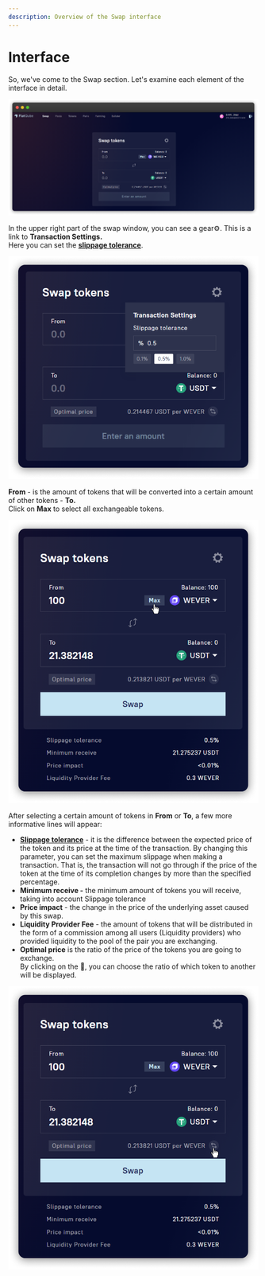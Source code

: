 ```yaml
---
description: Overview of the Swap interface
---
```


# Interface

So, we've come to the Swap section. Let's examine each element of the interface in detail.

![](../../.gitbook/assets/Interface.png)

In the upper right part of the swap window, you can see a gear⚙️. This is a link to **Transaction Settings.**\
Here you can set the [**slippage tolerance**](how-to/configure-slippage-tolerance.md).

![](<../../.gitbook/assets/Gear (1).png>)

**From** - is the amount of tokens that will be converted into a certain amount of other tokens - **To.**\
Click on **Max** to select all exchangeable tokens.

![](<../../.gitbook/assets/image (32) (2) (8).png>)

After selecting a certain amount of tokens in **From** or **To**, a few more informative lines will appear:

* [**Slippage tolerance**](how-to/configure-slippage-tolerance.md) - it is the difference between the expected price of the token and its price at the time of the transaction. By changing this parameter, you can set the maximum slippage when making a transaction. That is, the transaction will not go through if the price of the token at the time of its completion changes by more than the specified percentage.
* **Minimum receive -** the minimum amount of tokens you will receive, taking into account Slippage tolerance
* **Price impact** - the change in the price of the underlying asset caused by this swap.
* **Liquidity Provider Fee** - the amount of tokens that will be distributed in the form of a commission among all users (Liquidity providers) who provided liquidity to the pool of the pair you are exchanging.
* **Optimal price** is the ratio of the price of the tokens you are going to exchange.\
  By clicking on the 🔁, you can choose the ratio of which token to another will be displayed.

![](<../../.gitbook/assets/image (67).png>)
